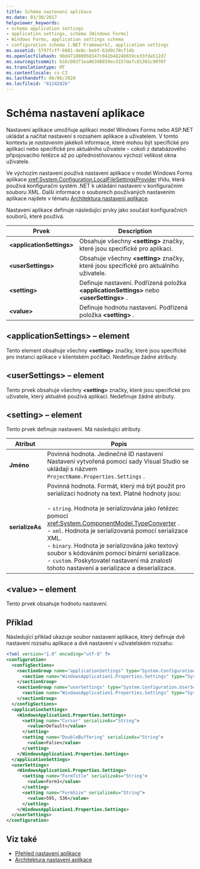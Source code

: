 ```yaml
---
title: Schéma nastavení aplikace
ms.date: 03/30/2017
helpviewer_keywords:
- schema application settings
- application settings, schema [Windows Forms]
- Windows Forms, application settings schema
- configuration schema [.NET Framework], application settings
ms.assetid: 5797fcff-6081-4e8c-bebf-63d9c70cf14b
ms.openlocfilehash: 90d471888950347c041b4824b659ce33fda512d7
ms.sourcegitcommit: b16c00371ea06398859ecd157defc81301c9070f
ms.translationtype: MT
ms.contentlocale: cs-CZ
ms.lasthandoff: 06/06/2020
ms.locfileid: "81242826"
---
```

# <a name="application-settings-schema"></a>Schéma nastavení aplikace

Nastavení aplikace umožňuje aplikaci model Windows Forms nebo ASP.NET ukládat a načítat nastavení s rozsahem aplikace a uživatelem. V tomto kontextu je *nastavením* jakékoli informace, které mohou být specifické pro aplikaci nebo specifické pro aktuálního uživatele – cokoli z databázového připojovacího řetězce až po upřednostňovanou výchozí velikost okna uživatele.

Ve výchozím nastavení používá nastavení aplikace v model Windows Forms aplikace <xref:System.Configuration.LocalFileSettingsProvider> třídu, která používá konfigurační systém .NET k ukládání nastavení v konfiguračním souboru XML. Další informace o souborech používaných nastavením aplikace najdete v tématu [Architektura nastavení aplikace](../../winforms/advanced/application-settings-architecture.md).

Nastavení aplikace definuje následující prvky jako součást konfiguračních souborů, které používá.

| Prvek                    | Description                                                                           |
| -------------------------- | ------------------------------------------------------------------------------------- |
| **\<applicationSettings>** | Obsahuje všechny **\<setting>** značky, které jsou specifické pro aplikaci.                         |
| **\<userSettings>**        | Obsahuje všechny **\<setting>** značky, které jsou specifické pro aktuálního uživatele.                        |
| **\<setting>**             | Definuje nastavení. Podřízená položka **\<applicationSettings>** nebo **\<userSettings>** . |
| **\<value>**               | Definuje hodnotu nastavení. Podřízená položka **\<setting>** .                                   |

## <a name="applicationsettings-element"></a>\<applicationSettings> – element

Tento element obsahuje všechny **\<setting>** značky, které jsou specifické pro instanci aplikace v klientském počítači. Nedefinuje žádné atributy.

## <a name="usersettings-element"></a>\<userSettings> – element

Tento prvek obsahuje všechny **\<setting>** značky, které jsou specifické pro uživatele, který aktuálně používá aplikaci. Nedefinuje žádné atributy.

## <a name="setting-element"></a>\<setting> – element

Tento prvek definuje nastavení. Má následující atributy.

| Atribut        | Popis |
| ---------------- | ----------- |
| **Jméno**         | Povinná hodnota. Jedinečné ID nastavení Nastavení vytvořená pomocí sady Visual Studio se ukládají s názvem `ProjectName.Properties.Settings` . |
| **serializeAs** | Povinná hodnota. Formát, který má být použit pro serializaci hodnoty na text. Platné hodnoty jsou:<br><br>- `string`. Hodnota je serializována jako řetězec pomocí <xref:System.ComponentModel.TypeConverter> .<br>- `xml`. Hodnota je serializovaná pomocí serializace XML.<br>- `binary`. Hodnota je serializována jako textový soubor s kódováním pomocí binární serializace.<br />- `custom`. Poskytovatel nastavení má znalosti tohoto nastavení a serializace a deserializace. |

## <a name="value-element"></a>\<value> – element

Tento prvek obsahuje hodnotu nastavení.

## <a name="example"></a>Příklad

Následující příklad ukazuje soubor nastavení aplikace, který definuje dvě nastavení rozsahu aplikace a dvě nastavení v uživatelském rozsahu:

```xml
<?xml version="1.0" encoding="utf-8" ?>
<configuration>
  <configSections>
    <sectionGroup name="applicationSettings" type="System.Configuration.ApplicationSettingsGroup, System, Version=2.0.0.0, Culture=neutral, PublicKeyToken=b77a5c561934e089">
      <section name="WindowsApplication1.Properties.Settings" type="System.Configuration.ClientSettingsSection, System, Version=2.0.0.0, Culture=neutral, PublicKeyToken=b77a5c561934e089" />
    </sectionGroup>
    <sectionGroup name="userSettings" type="System.Configuration.UserSettingsGroup, System, Version=2.0.0.0, Culture=neutral, PublicKeyToken=b77a5c561934e089">
      <section name="WindowsApplication1.Properties.Settings" type="System.Configuration.ClientSettingsSection, System, Version=2.0.0.0, Culture=neutral, PublicKeyToken=b77a5c561934e089" allowExeDefinition="MachineToLocalUser" />
    </sectionGroup>
  </configSections>
  <applicationSettings>
    <WindowsApplication1.Properties.Settings>
      <setting name="Cursor" serializeAs="String">
        <value>Default</value>
      </setting>
      <setting name="DoubleBuffering" serializeAs="String">
        <value>False</value>
      </setting>
    </WindowsApplication1.Properties.Settings>
  </applicationSettings>
  <userSettings>
    <WindowsApplication1.Properties.Settings>
      <setting name="FormTitle" serializeAs="String">
        <value>Form1</value>
      </setting>
      <setting name="FormSize" serializeAs="String">
        <value>595, 536</value>
      </setting>
    </WindowsApplication1.Properties.Settings>
  </userSettings>
</configuration>
```

## <a name="see-also"></a>Viz také

- [Přehled nastavení aplikace](../../winforms/advanced/application-settings-overview.md)
- [Architektura nastavení aplikace](../../winforms/advanced/application-settings-architecture.md)
